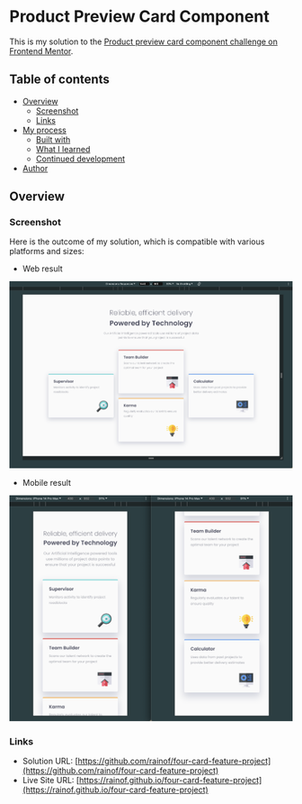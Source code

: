 # Product Preview Card Component

This is my solution to the [Product preview card component challenge on Frontend Mentor](https://www.frontendmentor.io/challenges/product-preview-card-component-GO7UmttRfa).

## Table of contents

- [Overview](#overview)
  - [Screenshot](#screenshot)
  - [Links](#links)
- [My process](#my-process)
  - [Built with](#built-with)
  - [What I learned](#what-i-learned)
  - [Continued development](#continued-development)
- [Author](#author)

## Overview

### Screenshot

Here is the outcome of my solution, which is compatible with various platforms and sizes:

- Web result

![Solution](./src/assets/images/web-result.png)

- Mobile result

![Solution](./src/assets/images/mobile-result.png)

### Links

- Solution URL: [https://github.com/rainof/four-card-feature-project](https://github.com/rainof/four-card-feature-project)
- Live Site URL: [https://rainof.github.io/four-card-feature-project](https://rainof.github.io/four-card-feature-project)
